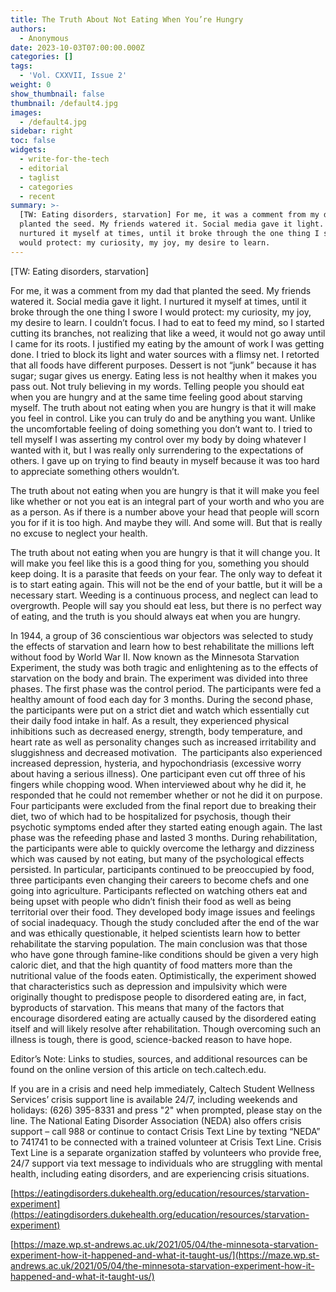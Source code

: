 ```yaml
---
title: The Truth About Not Eating When You’re Hungry
authors:
  - Anonymous
date: 2023-10-03T07:00:00.000Z
categories: []
tags:
  - 'Vol. CXXVII, Issue 2'
weight: 0
show_thumbnail: false
thumbnail: /default4.jpg
images:
  - /default4.jpg
sidebar: right
toc: false
widgets:
  - write-for-the-tech
  - editorial
  - taglist
  - categories
  - recent
summary: >-
  [TW: Eating disorders, starvation] For me, it was a comment from my dad that
  planted the seed. My friends watered it. Social media gave it light. I
  nurtured it myself at times, until it broke through the one thing I swore I
  would protect: my curiosity, my joy, my desire to learn.
---
```


\[TW: Eating disorders, starvation]

For me, it was a comment from my dad that planted the seed. My friends watered it. Social media gave it light. I nurtured it myself at times, until it broke through the one thing I swore I would protect: my curiosity, my joy, my desire to learn. I couldn’t focus. I had to eat to feed my mind, so I started cutting its branches, not realizing that like a weed, it would not go away until I came for its roots. I justified my eating by the amount of work I was getting done. I tried to block its light and water sources with a flimsy net. I retorted that all foods have different purposes. Dessert is not “junk” because it has sugar; sugar gives us energy. Eating less is not healthy when it makes you pass out. Not truly believing in my words. Telling people you should eat when you are hungry and at the same time feeling good about starving myself. The truth about not eating when you are hungry is that it will make you feel in control. Like you can truly do and be anything you want. Unlike the uncomfortable feeling of doing something you don’t want to. I tried to tell myself I was asserting my control over my body by doing whatever I wanted with it, but I was really only surrendering to the expectations of others. I gave up on trying to find beauty in myself because it was too hard to appreciate something others wouldn’t. 

The truth about not eating when you are hungry is that it will make you feel like whether or not you eat is an integral part of your worth and who you are as a person. As if there is a number above your head that people will scorn you for if it is too high. And maybe they will. And some will. But that is really no excuse to neglect your health. 

The truth about not eating when you are hungry is that it will change you. It will make you feel like this is a good thing for you, something you should keep doing. It is a parasite that feeds on your fear. The only way to defeat it is to start eating again. This will not be the end of your battle, but it will be a necessary start. Weeding is a continuous process, and neglect can lead to overgrowth. People will say you should eat less, but there is no perfect way of eating, and the truth is you should always eat when you are hungry.

In 1944, a group of 36 conscientious war objectors was selected to study the effects of starvation and learn how to best rehabilitate the millions left without food by World War II. Now known as the Minnesota Starvation Experiment, the study was both tragic and enlightening as to the effects of starvation on the body and brain. The experiment was divided into three phases. The first phase was the control period. The participants were fed a healthy amount of food each day for 3 months. During the second phase, the participants were put on a strict diet and watch which essentially cut their daily food intake in half. As a result, they experienced physical inhibitions such as decreased energy, strength, body temperature, and heart rate as well as personality changes such as increased irritability and sluggishness and decreased motivation.  The participants also experienced increased depression, hysteria, and hypochondriasis (excessive worry about having a serious illness). One participant even cut off three of his fingers while chopping wood. When interviewed about why he did it, he responded that he could not remember whether or not he did it on purpose. Four participants were excluded from the final report due to breaking their diet, two of which had to be hospitalized for psychosis, though their psychotic symptoms ended after they started eating enough again. The last phase was the refeeding phase and lasted 3 months. During rehabilitation, the participants were able to quickly overcome the lethargy and dizziness which was caused by not eating, but many of the psychological effects persisted. In particular, participants continued to be preoccupied by food, three participants even changing their careers to become chefs and one going into agriculture. Participants reflected on watching others eat and being upset with people who didn’t finish their food as well as being territorial over their food. They developed body image issues and feelings of social inadequacy. Though the study concluded after the end of the war and was ethically questionable, it helped scientists learn how to better rehabilitate the starving population. The main conclusion was that those who have gone through famine-like conditions should be given a very high caloric diet, and that the high quantity of food matters more than the nutritional value of the foods eaten. Optimistically, the experiment showed that characteristics such as depression and impulsivity which were originally thought to predispose people to disordered eating are, in fact, byproducts of starvation. This means that many of the factors that encourage disordered eating are actually caused by the disordered eating itself and will likely resolve after rehabilitation. Though overcoming such an illness is tough, there is good, science-backed reason to have hope.

Editor’s Note: Links to studies, sources, and additional resources can be found on the online version of this article on tech.caltech.edu.

If you are in a crisis and need help immediately, Caltech Student Wellness Services’ crisis support line is available 24/7, including weekends and holidays: (626) 395-8331 and press "2" when prompted, please stay on the line. The National Eating Disorder Association (NEDA) also offers crisis support – call 988 or continue to contact Crisis Text Line by texting “NEDA” to 741741 to be connected with a trained volunteer at Crisis Text Line. Crisis Text Line is a separate organization staffed by volunteers who provide free, 24/7 support via text message to individuals who are struggling with mental health, including eating disorders, and are experiencing crisis situations.

[https://eatingdisorders.dukehealth.org/education/resources/starvation-experiment](https://eatingdisorders.dukehealth.org/education/resources/starvation-experiment)

[https://maze.wp.st-andrews.ac.uk/2021/05/04/the-minnesota-starvation-experiment-how-it-happened-and-what-it-taught-us/](https://maze.wp.st-andrews.ac.uk/2021/05/04/the-minnesota-starvation-experiment-how-it-happened-and-what-it-taught-us/)
